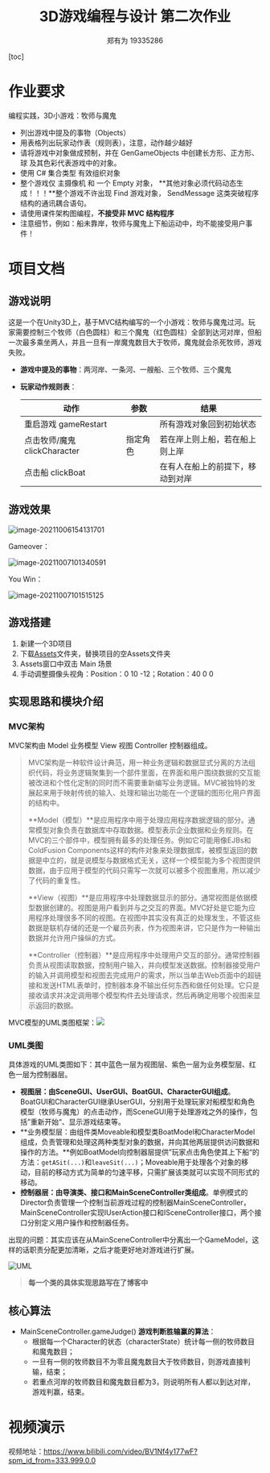 <h1><center>3D游戏编程与设计 第二次作业</center></h1>

<center>郑有为 19335286</center>

[toc]

# 作业要求

编程实践，3D小游戏：牧师与魔鬼

- 列出游戏中提及的事物（Objects）
- 用表格列出玩家动作表（规则表），注意，动作越少越好
- 请将游戏中对象做成预制，并在 GenGameObjects 中创建长方形、正方形、球 及其色彩代表游戏中的对象。
- 使用 C# 集合类型 有效组织对象
- 整个游戏仅 主摄像机 和 一个 Empty 对象， **其他对象必须代码动态生成！！！**整个游戏不许出现 Find 游戏对象， SendMessage 这类突破程序结构的通讯耦合语句。
- 请使用课件架构图编程，**不接受非 MVC 结构程序**
- 注意细节，例如：船未靠岸，牧师与魔鬼上下船运动中，均不能接受用户事件！

# 项目文档

## 游戏说明 

这是一个在Unity3D上，基于MVC结构编写的一个小游戏：牧师与魔鬼过河。玩家需要控制三个牧师（白色圆柱）和三个魔鬼（红色圆柱）全部到达河对岸，但船一次最多乘坐两人，并且一旦有一岸魔鬼数目大于牧师，魔鬼就会杀死牧师，游戏失败。

* **游戏中提及的事物**：两河岸、一条河、一艘船、三个牧师、三个魔鬼

* **玩家动作规则表**：

  | 动作                         | 参数     | 结果                             |
  | ---------------------------- | -------- | -------------------------------- |
  | 重启游戏 gameRestart         |          | 所有游戏对象回到初始状态         |
  | 点击牧师/魔鬼 clickCharacter | 指定角色 | 若在岸上则上船，若在船上则上岸   |
  | 点击船 clickBoat             |          | 在有人在船上的前提下，移动到对岸 |

## 游戏效果

![image-20211006154131701](image/1.png)

Gameover：

![image-20211007101340591](image/2.png)

You Win：

![image-20211007101515125](image/3.png)

## 游戏搭建

1. 新建一个3D项目
2. 下载[Assets](https://gitee.com/WondrousWisdomcard/unity3d-homework/tree/master/Homework02/%E9%A1%B9%E7%9B%AE%E4%BB%A3%E7%A0%81/Assets)文件夹，替换项目的空Assets文件夹
3. Assets窗口中双击 Main 场景
4. 手动调整摄像头视角：Position：0 10 -12；Rotation：40 0 0

## 实现思路和模块介绍

### MVC架构

MVC架构由 Model 业务模型 View 视图 Controller 控制器组成。

> MVC架构是一种软件设计典范，用一种业务逻辑和数据显式分离的方法组织代码，将业务逻辑聚集到一个部件里面，在界面和用户围绕数据的交互能被改进和个性化定制的同时而不需要重新编写业务逻辑。MVC被独特的发展起来用于映射传统的输入、处理和输出功能在一个逻辑的图形化用户界面的结构中。
>
> **Model（模型）**是应用程序中用于处理应用程序数据逻辑的部分。通常模型对象负责在数据库中存取数据。模型表示企业数据和业务规则。在MVC的三个部件中，模型拥有最多的处理任务。例如它可能用像EJBs和ColdFusion Components这样的构件对象来处理数据库，被模型返回的数据是中立的，就是说模型与数据格式无关，这样一个模型能为多个视图提供数据，由于应用于模型的代码只需写一次就可以被多个视图重用，所以减少了代码的重复性。
>
> **View（视图）**是应用程序中处理数据显示的部分。通常视图是依据模型数据创建的。视图是用户看到并与之交互的界面。MVC好处是它能为应用程序处理很多不同的视图。在视图中其实没有真正的处理发生，不管这些数据是联机存储的还是一个雇员列表，作为视图来讲，它只是作为一种输出数据并允许用户操纵的方式。
>
> **Controller（控制器）**是应用程序中处理用户交互的部分。通常控制器负责从视图读取数据，控制用户输入，并向模型发送数据。控制器接受用户的输入并调用模型和视图去完成用户的需求，所以当单击Web页面中的超链接和发送HTML表单时，控制器本身不输出任何东西和做任何处理。它只是接收请求并决定调用哪个模型构件去处理请求，然后再确定用哪个视图来显示返回的数据。

MVC模型的UML类图框架：![](image/UML2.png)

### UML类图

具体游戏的UML类图如下：其中蓝色一层为视图层、紫色一层为业务模型层、红色一层为控制器层。

* **视图层：由SceneGUI、UserGUI、BoatGUI、CharacterGUI组成**。BoatGUI和CharacterGUI继承UserGUI，分别用于处理玩家对船模型和角色模型（牧师与魔鬼）的点击动作，而SceneGUI用于处理游戏之外的操作，包括”重新开始“、显示游戏结束等。
* **业务模型层：由组件类Moveable和模型类BoatModel和CharacterModel组成，负责管理和处理这两种类型对象的数据，并向其他两层提供访问数据和操作的方法。**例如BoatModel向控制器层提供”玩家点击角色使其上下船“的方法：`getASit(...)`和`leaveSit(...)`；Moveable用于处理各个对象的移动，目前的移动方式为简单的匀速平移，只需扩展该类就可以实现不同形式的移动。
* **控制器层：由导演类、接口和MainSceneController类组成**。单例模式的Director负责管理一个控制当前游戏过程的控制器MainSceneController，MainSceneController实现IUserAction接口和ISceneController接口，两个接口分别定义用户操作和控制器任务。

出现的问题：其实应该在从MainSceneController中分离出一个GameModel，这样的话职责分配更加清晰，之后才能更好地对游戏进行扩展。

![UML](image/UML.png)

> **每一个类的具体实现思路写在了博客中**

## 核心算法

* MainSceneController.gameJudge() **游戏判断胜输赢的算法**：
  * 根据每一个Character的状态（characterState）统计每一侧的牧师数目和魔鬼数目；
  * 一旦有一侧的牧师数目不为零且魔鬼数目大于牧师数目，则游戏直接判输，结束；
  * 若重点河岸的牧师数目和魔鬼数目都为3，则说明所有人都以到达对岸，游戏判赢，结束。

# 视频演示

视频地址：https://www.bilibili.com/video/BV1Nf4y177wF?spm_id_from=333.999.0.0


